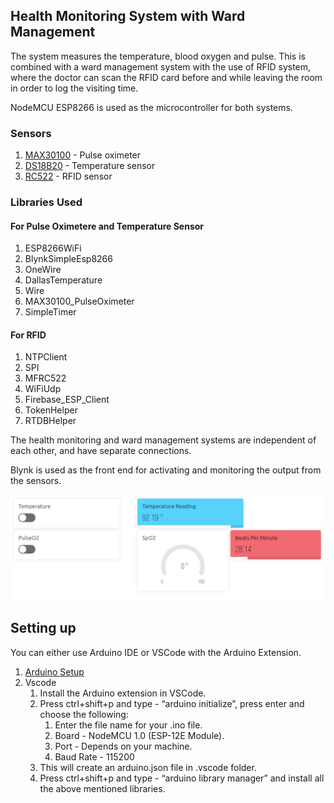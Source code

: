 ## Health Monitoring System with Ward Management

The system measures the temperature, blood oxygen and pulse. This is combined with a ward management system with the use of RFID system, where the doctor can scan the RFID card before and while leaving the room in order to log the visiting time.

NodeMCU ESP8266 is used as the microcontroller for both systems.

### Sensors

1.  [MAX30100](https://robu.in/product/max30100-pulse-oximeter-heart-rate-sensor-module/) - Pulse oximeter 
2.  [DS18B20](https://www.electronicscomp.com/ds18b20-water-proof-temperature-sensor-probe-india) - Temperature sensor
3.  [RC522](https://www.electronicscomp.com/rc522-rfid-13.56mhz-reader-writer-module-india) - RFID sensor

### Libraries Used

#### For Pulse Oximetere and Temperature Sensor

1.  ESP8266WiFi
2.  BlynkSimpleEsp8266
3.  OneWire
4.  DallasTemperature
5.  Wire
6.  MAX30100\_PulseOximeter
7.  SimpleTimer

#### For RFID 

1.  NTPClient
2.  SPI
3.  MFRC522
4.  WiFiUdp
5.  Firebase\_ESP\_Client
6.  TokenHelper
7.  RTDBHelper


The health monitoring and ward management systems are independent of each other, and have separate connections.

Blynk is used as the front end for activating and monitoring the output from the sensors.

![Blynk Console](https://github.com/Uttkarsh09/IoT-Health-Monitoring-System-with-Ward-Management/blob/master/Photos/Blynk%20Console.png)


## Setting up

You can either use Arduino IDE or VSCode with the Arduino Extension.

1.  [Arduino Setup](https://www.instructables.com/How-to-Program-NodeMCU-on-Arduino-IDE/)
2.  Vscode 
    1.  Install the Arduino extension in VSCode.
    2.  Press ctrl+shift+p and type - “arduino initialize”, press enter and choose the following:
        1.  Enter the file name for your .ino file.
        2.  Board - NodeMCU 1.0 (ESP-12E Module).
        3.  Port - Depends on your machine.
        4.  Baud Rate - 115200
    3.  This will create an arduino.json file in .vscode folder.
    4.  Press ctrl+shift+p and type - “arduino library manager” and install all the above mentioned libraries.
